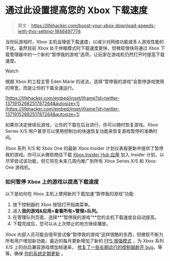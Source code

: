 # 通过此设置提高您的 Xbox 下载速度

> 原文：<https://lifehacker.com/boost-your-xbox-download-speeds-with-this-setting-1846497774>

当你玩游戏时，Xbox 主机会降低下载速度，以减少对网络功能或多人游戏性能的干扰。虽然目前 Xbox 处于休眠模式时下载速度更快，但微软很快将通过 Xbox 下载管理器中的一个新的“暂停我的游戏”选项，让玩家在游戏机仍然打开时提高下载速度。

Watch

根据 Xbox 的工程主管 Eden Marie 的说法，选择“暂停我的游戏”会暂停游戏使用的带宽，而是让你的下载全速运行。

 [https://lifehacker.com/embed/inset/iframe?id=twitter-1371915268251787264&autosize=1](https://lifehacker.com/embed/inset/iframe?id=twitter-1371915268251787264&autosize=1) 

如果你决定继续玩游戏，让你的下载在后台进行，你可以随时恢复游戏。Xbox Series X/S 用户甚至可以使用控制台的快速恢复功能来恢复游戏暂停的准确时间。

Xbox 系列 X/S 和 Xbox One 的最新 Xbox Insider 计划仪表板更新中提供了暂停我的游戏。你可以从微软商店下载 [Xbox Insider Hub 应用](https://www.microsoft.com/en-us/p/xbox-insider/9pldpg46g47z) 加入 Insider 计划，以尽早尝试该功能，但它将在未来几周内推广到所有 Xbox Series X/S 和 Xbox One 游戏机。

### 如何暂停 Xbox 上的游戏以提高下载速度

以下是如何在 Xbox 主机上使用新的下载加速“暂停我的游戏”功能:

1.  按下控制器的 Xbox 按钮打开指南菜单。
2.  进入**我的游戏&应用>查看所有>管理>队列。**
3.  在管理队列页面，选择**“暂停我的游戏”**您的主机下载速度会自动提高。
4.  下载完成后，您可以从上次停止的地方继续播放。

Xbox 内部人员可能会很早尝试像“暂停我的游戏”这样很酷的东西，但微软不断为所有用户增加新功能。最近的每月更新增加了新的 [FPS 增强模式](https://lifehacker.com/use-fps-boost-to-enhance-older-games-on-your-xbox-serie-1846300522) ，为 Xbox 系列 X/S 上的向后兼容游戏增加帧速率， [修复了一些长期运行的控制器断开 bug](https://lifehacker.com/how-to-fix-the-controller-disconnection-bug-on-your-xbo-1846465584)，等等。确保 [你的系统定期更新](https://lifehacker.com/how-to-update-your-playstation-5-or-xbox-series-s-x-1845843231) 。